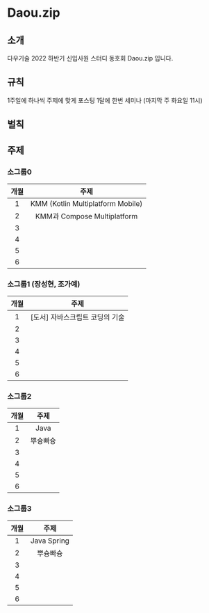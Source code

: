 # Daou.zip

## 소개
다우기술 2022 하반기 신입사원 스터디 동호회 Daou.zip 입니다.

## 규칙
1주일에 하나씩 주제에 맞게 포스팅
1달에 한번 세미나 (마지막 주 화요일 11시)

## 벌칙



## 주제
### 소그룹0

|개월|주제|
|:---:|:---:|
|1|KMM (Kotlin Multiplatform Mobile)|
|2|KMM과 Compose Multiplatform|
|3||
|4||
|5||
|6||

### 소그룹1 (장성현, 조가예)

|개월|주제|
|:---:|:---:|
|1|[도서] 자바스크립트 코딩의 기술|
|2||
|3||
|4||
|5||
|6||

### 소그룹2
|개월|주제|
|:---:|:---:|
|1|Java|
|2|뿌슝빠슝|
|3||
|4||
|5||
|6||

### 소그룹3
|개월|주제|
|:---:|:---:|
|1|Java Spring|
|2|뿌슝빠슝|
|3||
|4||
|5||
|6||

